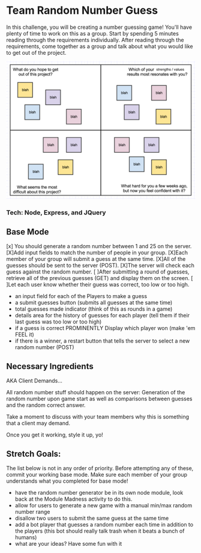 # Team Random Number Guess

In this challenge, you will be creating a number guessing game! You'll have plenty of time to work on this as a group. Start by spending 5 minutes reading through the requirements individually. After reading through the requirements, come together as a group and talk about what you would like to get out of the project.

![intro](quads_week1_updated.png)

### Tech: Node, Express, and JQuery

## Base Mode

[x] You should generate a random number between 1 and 25 on the server.
[X]Add input fields to match the number of people in your group.
[X]Each member of your group will submit a guess at the same time.
[X]All of the guesses should be sent to the server (POST).
[X]The server will check each guess against the random number.
[ ]After submitting a round of guesses, retrieve all of the previous guesses (GET) and display them on the screen.
[ ]Let each user know whether their guess was correct, too low or too high.

- an input field for each of the Players to make a guess
- a submit guesses button (submits all guesses at the same time)
- total guesses made indicator (think of this as rounds in a game)
- details area for the history of guesses for each player (tell them if their last guess was too low or too high)
- if a guess is correct PROMINENTLY Display which player won (make 'em FEEL it)
- if there is a winner, a restart button that tells the server to select a new random number (POST)

## Necessary Ingredients

AKA Client Demands...

All random number stuff should happen on the server: Generation of the random number upon game start as well as comparisons between guesses and the random correct answer.

Take a moment to discuss with your team members why this is something that a client may demand.

Once you get it working, style it up, yo!

## Stretch Goals:

The list below is not in any order of priority. Before attempting any of these, commit your working base mode. Make sure each member of your group understands what you completed for base mode!

- have the random number generator be in its own node module, look back at the Module Madness activity to do this.
- allow for users to generate a new game with a manual min/max random number range
- disallow two users to submit the same guess at the same time
- add a bot player that guesses a random number each time in addition to the players (this bot should really talk trash when it beats a bunch of humans)
- what are your ideas? Have some fun with it
